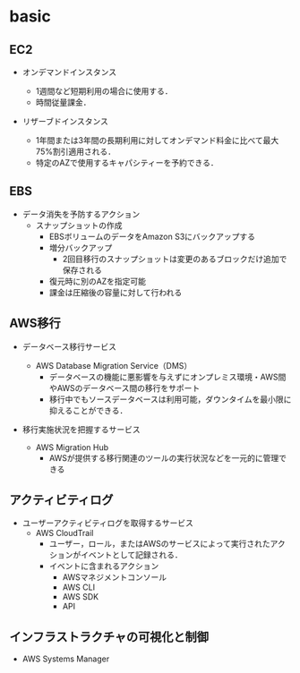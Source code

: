 # basic

## EC2

- オンデマンドインスタンス
  - 1週間など短期利用の場合に使用する．
  - 時間従量課金．

- リザーブドインスタンス
  - 1年間または3年間の長期利用に対してオンデマンド料金に比べて最大75%割引適用される．
  - 特定のAZで使用するキャパシティーを予約できる．

## EBS

- データ消失を予防するアクション
  - スナップショットの作成
    - EBSボリュームのデータをAmazon S3にバックアップする
    - 増分バックアップ
      - 2回目移行のスナップショットは変更のあるブロックだけ追加で保存される
    - 復元時に別のAZを指定可能
    - 課金は圧縮後の容量に対して行われる

## AWS移行

- データベース移行サービス
  - AWS Database Migration Service（DMS）
    - データベースの機能に悪影響を与えずにオンプレミス環境・AWS間やAWSのデータベース間の移行をサポート
    - 移行中でもソースデータベースは利用可能，ダウンタイムを最小限に抑えることができる．

- 移行実施状況を把握するサービス
  - AWS Migration Hub
    - AWSが提供する移行関連のツールの実行状況などを一元的に管理できる

## アクティビティログ

- ユーザーアクティビティログを取得するサービス
  - AWS CloudTrail
    - ユーザー，ロール，またはAWSのサービスによって実行されたアクションがイベントとして記録される．
    - イベントに含まれるアクション
      - AWSマネジメントコンソール
      - AWS CLI
      - AWS SDK
      - API

## インフラストラクチャの可視化と制御

- AWS Systems Manager
